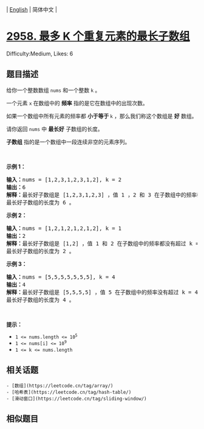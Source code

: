 
| [English](README_EN.md) | 简体中文 |

# [2958. 最多 K 个重复元素的最长子数组](https://leetcode.cn/problems/length-of-longest-subarray-with-at-most-k-frequency/)
Difficulty:Medium, Likes: 6

## 题目描述

<p>给你一个整数数组&nbsp;<code>nums</code>&nbsp;和一个整数&nbsp;<code>k</code>&nbsp;。</p>

<p>一个元素 <code>x</code>&nbsp;在数组中的 <strong>频率</strong>&nbsp;指的是它在数组中的出现次数。</p>

<p>如果一个数组中所有元素的频率都 <strong>小于等于&nbsp;</strong><code>k</code>&nbsp;，那么我们称这个数组是 <strong>好</strong>&nbsp;数组。</p>

<p>请你返回 <code>nums</code>&nbsp;中 <strong>最长好</strong>&nbsp;子数组的长度。</p>

<p><strong>子数组</strong> 指的是一个数组中一段连续非空的元素序列。</p>

<p>&nbsp;</p>

<p><strong class="example">示例 1：</strong></p>

<pre>
<b>输入：</b>nums = [1,2,3,1,2,3,1,2], k = 2
<b>输出：</b>6
<strong>解释：</strong>最长好子数组是 [1,2,3,1,2,3] ，值 1 ，2 和 3 在子数组中的频率都没有超过 k = 2 。[2,3,1,2,3,1] 和 [3,1,2,3,1,2] 也是好子数组。
最长好子数组的长度为 6 。
</pre>

<p><strong class="example">示例 2：</strong></p>

<pre>
<strong>输入：</strong>nums = [1,2,1,2,1,2,1,2], k = 1
<b>输出：</b>2
<b>解释：</b>最长好子数组是 [1,2] ，值 1 和 2 在子数组中的频率都没有超过 k = 1 。[2,1] 也是好子数组。
最长好子数组的长度为 2 。
</pre>

<p><strong class="example">示例 3：</strong></p>

<pre>
<b>输入：</b>nums = [5,5,5,5,5,5,5], k = 4
<b>输出：</b>4
<b>解释：</b>最长好子数组是 [5,5,5,5] ，值 5 在子数组中的频率没有超过 k = 4 。
最长好子数组的长度为 4 。
</pre>

<p>&nbsp;</p>

<p><strong>提示：</strong></p>

<ul>
	<li><code>1 &lt;= nums.length &lt;= 10<sup>5</sup></code></li>
	<li><code>1 &lt;= nums[i] &lt;= 10<sup>9</sup></code></li>
	<li><code>1 &lt;= k &lt;= nums.length</code></li>
</ul>


## 相关话题

    - [数组](https://leetcode.cn/tag/array/)
    - [哈希表](https://leetcode.cn/tag/hash-table/)
    - [滑动窗口](https://leetcode.cn/tag/sliding-window/)

## 相似题目

